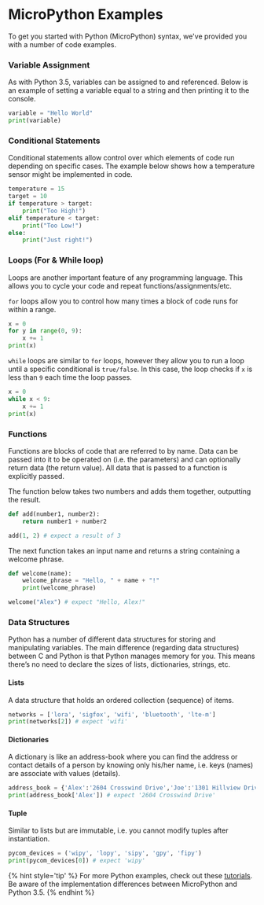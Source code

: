 # MicroPython Examples

To get you started with Python (MicroPython) syntax, we've provided you with a number of code examples.

### Variable Assignment

As with Python 3.5, variables can be assigned to and referenced. Below is an example of setting a variable equal to a string and then printing it to the console.

```python
variable = "Hello World"
print(variable)
```

### Conditional Statements

Conditional statements allow control over which elements of code run depending on specific cases. The example below shows how a temperature sensor might be implemented in code.

```python
temperature = 15
target = 10
if temperature > target:
    print("Too High!")
elif temperature < target:
    print("Too Low!")
else:
    print("Just right!")
```

### Loops (For & While loop)

Loops are another important feature of any programming language. This allows you to cycle your code and repeat functions/assignments/etc.

`for` loops allow you to control how many times a block of code runs for within a range.

```python
x = 0
for y in range(0, 9):
    x += 1
print(x)
```

`while` loops are similar to `for` loops, however they allow you to run a loop until a specific conditional is `true/false`. In this case, the loop checks if `x` is less than `9` each time the loop passes.

```python
x = 0
while x < 9:
    x += 1
print(x)
```

### Functions

Functions are blocks of code that are referred to by name. Data can be passed into it to be operated on (i.e. the parameters) and can optionally return data (the return value). All data that is passed to a function is explicitly passed.

The function below takes two numbers and adds them together, outputting the result.

```python
def add(number1, number2):
    return number1 + number2

add(1, 2) # expect a result of 3
```

The next function takes an input name and returns a string containing a welcome phrase.

```python
def welcome(name):
    welcome_phrase = "Hello, " + name + "!"
    print(welcome_phrase)

welcome("Alex") # expect "Hello, Alex!"
```

### Data Structures

Python has a number of different data structures for storing and manipulating variables. The main difference (regarding data structures) between C and Python is that Python manages memory for you. This means there’s no need to declare the sizes of lists, dictionaries, strings, etc.

#### Lists
A data structure that holds an ordered collection (sequence) of items.

```python
networks = ['lora', 'sigfox', 'wifi', 'bluetooth', 'lte-m']
print(networks[2]) # expect 'wifi'
```

#### Dictionaries
A dictionary is like an address-book where you can find the address or contact details of a person by knowing only his/her name, i.e. keys (names) are associate with values (details).

```python
address_book = {'Alex':'2604 Crosswind Drive','Joe':'1301 Hillview Drive','Chris':'3236 Goldleaf Lane'}
print(address_book['Alex']) # expect '2604 Crosswind Drive'
```

#### Tuple
Similar to lists but are  immutable, i.e. you cannot modify tuples after instantiation.

```python
pycom_devices = ('wipy', 'lopy', 'sipy', 'gpy', 'fipy')
print(pycom_devices[0]) # expect 'wipy'
```

{% hint style='tip' %}
For more Python examples, check out these [tutorials](https://www.tutorialspoint.com/python3/). Be aware of the implementation differences between MicroPython and Python 3.5.
{% endhint %}
